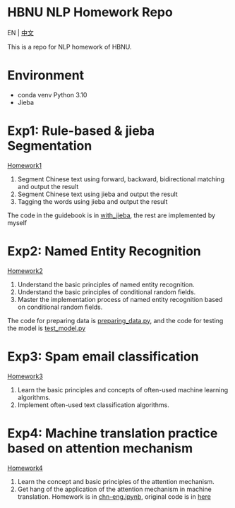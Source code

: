 # HBNU NLP Homework Repo

EN | [中文](README_CN.md)

This is a repo for NLP homework of HBNU.

# Environment
- conda venv Python 3.10
- Jieba

# Exp1: Rule-based & jieba Segmentation
[Homework1](./exp1)
1. Segment Chinese text using forward, backward, bidirectional matching and output the result
2. Segment Chinese text using jieba and output the result
3. Tagging the words using jieba and output the result

The code in the guidebook is in [with_jieba](exp1/with_jieba), the rest are implemented by myself

# Exp2: Named Entity Recognition
[Homework2](./exp2)
1. Understand the basic principles of named entity recognition.
2. Understand the basic principles of conditional random fields.
3. Master the implementation process of named entity recognition based on conditional random fields.

The code for preparing data is [preparing_data.py](exp2/process_data.py), and the code for testing the model is [test_model.py](exp2/test_model.py)

# Exp3: Spam email classification
[Homework3](./exp3)
1. Learn the basic principles and concepts of often-used machine learning algorithms.
2. Implement often-used text classification algorithms.

# Exp4: Machine translation practice based on attention mechanism
[Homework4](./exp4)
1. Learn the concept and basic principles of the attention mechanism.
2. Get hang of the application of the attention mechanism in machine translation.
Homework is in [chn-eng.ipynb](./exp4/chn-eng.ipynb), original code is in [here](./exp4/spanish_machine_translate)
